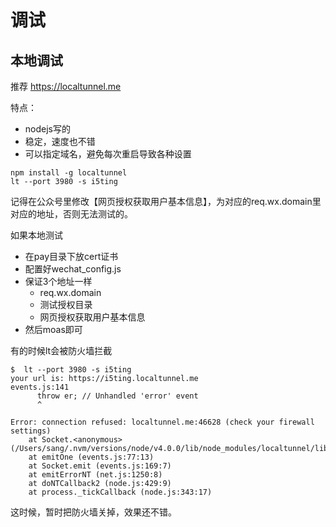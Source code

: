 # 调试


## 本地调试

推荐 https://localtunnel.me

特点：

- nodejs写的
- 稳定，速度也不错
- 可以指定域名，避免每次重启导致各种设置

```
npm install -g localtunnel
lt --port 3980 -s i5ting
```

记得在公众号里修改【网页授权获取用户基本信息】，为对应的req.wx.domain里对应的地址，否则无法测试的。

如果本地测试

- 在pay目录下放cert证书
- 配置好wechat_config.js
- 保证3个地址一样
  - req.wx.domain 
  - 测试授权目录
  - 网页授权获取用户基本信息
- 然后moas即可

有的时候lt会被防火墙拦截

```
$  lt --port 3980 -s i5ting
your url is: https://i5ting.localtunnel.me
events.js:141
      throw er; // Unhandled 'error' event
      ^

Error: connection refused: localtunnel.me:46628 (check your firewall settings)
    at Socket.<anonymous> (/Users/sang/.nvm/versions/node/v4.0.0/lib/node_modules/localtunnel/lib/TunnelCluster.js:47:32)
    at emitOne (events.js:77:13)
    at Socket.emit (events.js:169:7)
    at emitErrorNT (net.js:1250:8)
    at doNTCallback2 (node.js:429:9)
    at process._tickCallback (node.js:343:17)
```

这时候，暂时把防火墙关掉，效果还不错。
